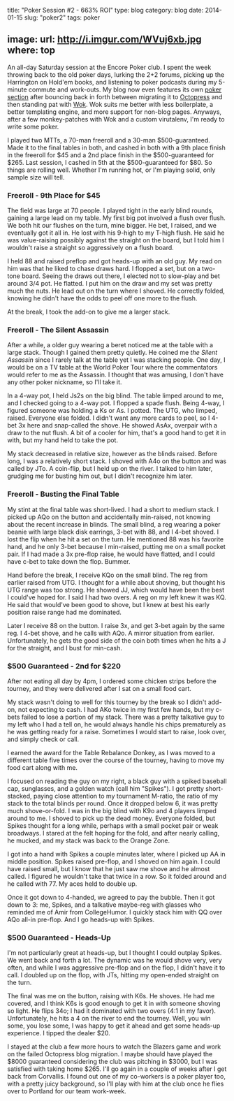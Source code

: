title: "Poker Session #2 - 663% ROI"
type: blog
category: blog
date: 2014-01-15
slug: "poker2"
tags: poker

image:
    url: http://i.imgur.com/WVuj6xb.jpg
    where: top
---

An all-day Saturday session at the Encore Poker club. I spent the week throwing
back to the old poker days, lurking the 2+2 forums, picking up the Harrington
on Hold'em books, and listening to poker podcasts during my 5-minute commute
and work-outs. My blog now even features its own [poker
section](/blog/tags/poker) after bouncing back in forth between migrating it to
[Octopress](http://octopress.org) and then standing pat with
[Wok](http://wok.mythmon.com). Wok suits me better with less boilerplate, a
better templating engine, and more support for non-blog pages. Anyways, after a
few monkey-patches with Wok and a custom virutalenv, I'm ready to write some
poker.

I played two MTTs, a 70-man freeroll and a 30-man $500-guaranteed. Made it to
the final tables in both, and cashed in both with a 9th place finish in the
freeroll for $45 and a 2nd place finish in the $500-guaranteed for $265.  Last
session, I cashed in 5th at the $500-guaranteed for $80. So things are rolling well.
Whether I'm running hot, or I'm playing solid, only sample size will tell.

### Freeroll - 9th Place for $45

The field was large at 70 people. I played tight in the early blind rounds,
gaining a large lead on my table. My first big pot involved a flush over flush.
We both hit our flushes on the turn, mine bigger. He bet, I raised, and we
eventually got it all in. He lost with his 9-high to my T-high flush. He said he
was value-raising possibly against the straight on the board, but I told him
I wouldn't raise a straight so aggressively on a flush board.

I held 88 and raised preflop and got heads-up with an old guy. My read on him
was that he liked to chase draws hard. I flopped a set, but on a two-tone board.
Seeing the draws out there, I elected not to slow-play and bet around 3/4 pot. He
flatted. I put him on the draw and my set was pretty much the nuts. He lead out on
the turn where I shoved. He correctly folded, knowing he didn't have the odds
to peel off one more to the flush.

At the break, I took the add-on to give me a larger stack.

### Freeroll - The Silent Assassin

After a while, a older guy wearing a beret noticed me at the table with a large
stack. Though I gained them pretty quietly. He coined me *the Silent Assassin*
since I rarely talk at the table yet I was stacking people. One day, I would be
on a TV table at the World Poker Tour where the commentators would refer to me
as the Assassin. I thought that was amusing, I don't have any other poker
nickname, so I'll take it.

In a 4-way pot, I held Js2s on the big blind. The table limped around to me, and
I checked going to a 4-way pot. I flopped a spade flush. Being 4-way, I figured
someone was holding a Ks or As. I potted. The UTG, who limped, raised. Everyone
else folded. I didn't want any more cards to peel, so I 4-bet 3x here and
snap-called the shove. He showed AsAx, overpair with a draw to the nut flush.
A bit of a cooler for him, that's a good hand to get it in with, but my hand
held to take the pot.

My stack decreased in relative size, however as the blinds raised. Before long,
I was a relatively short stack. I shoved with A4o on the button and was called
by JTo. A coin-flip, but I held up on the river. I talked to him later, grudging
me for busting him out, but I didn't recognize him later.

### Freeroll - Busting the Final Table

My stint at the final table was short-lived. I had a short to medium stack.
I picked up AQo on the button and accidentally min-raised, not knowing about
the recent increase in blinds. The small blind, a reg wearing a poker beanie
with large black disk earrings, 3-bet with 88, and I 4-bet shoved. I lost the
flip when he hit a set on the turn. He mentioned 88 was his favorite hand, and
he only 3-bet because I min-raised, putting me on a small pocket pair. If I had
made a 3x pre-flop raise, he would have flatted, and I could have c-bet to take
down the flop. Bummer.

Hand before the break, I receive KQo on the small blind. The reg from earlier
raised from UTG. I thought for a while about shoving, but thought his UTG range
was too strong. He showed JJ, which would have been the best I could've hoped
for. I said I had two overs. A reg on my left knew it was KQ. He said that
would've been good to shove, but I knew at best his early position raise range
had me dominated.

Later I receive 88 on the button. I raise 3x, and get 3-bet again by the same
reg. I 4-bet shove, and he calls with AQo. A mirror situation from earlier.
Unfortunately, he gets the good side of the coin both times when he hits a J
for the straight, and I bust for min-cash.

### $500 Guaranteed - 2nd for $220

After not eating all day by 4pm, I ordered some chicken strips before the
tourney, and they were delivered after I sat on a small food cart.

My stack wasn't doing to well for this tourney by the break so I didn't add-on,
not expecting to cash. I had AKo twice in my first few hands, but my c-bets
failed to lose a portion of my stack. There was a pretty talkative guy to my
left who I had a tell on, he would always handle his chips prematurely as he
was getting ready for a raise. Sometimes I would start to raise, look over, and
simply check or call.

I earned the award for the Table Rebalance Donkey, as I was moved to a
different table five times over the course of the tourney, having to move my
food cart along with me.

I focused on reading the guy on my right, a black guy with a spiked baseball
cap, sunglasses, and a golden watch (call him "Spikes"). I got pretty
short-stacked, paying close attention to my tournament M-ratio, the ratio of my
stack to the total blinds per round. Once it dropped below 6, it was pretty
much shove-or-fold. I was in the big blind with K9o and 4 players limped around
to me. I shoved to pick up the dead money. Everyone folded, but Spikes thought
for a long while, perhaps with a small pocket pair or weak broadways. I stared
at the felt hoping for the fold, and after nearly calling, he mucked, and my
stack was back to the Orange Zone.

I got into a hand with Spikes a couple minutes later, where I picked up AA in
middle position. Spikes raised pre-flop, and I shoved on him again. I could
have raised small, but I know that he just saw me shove and he almost called.
I figured he wouldn't take that twice in a row. So it folded around and he
called with 77. My aces held to double up.

Once it got down to 4-handed, we agreed to pay the bubble. Then it got down to
3: me, Spikes, and a talkative maybe-reg with glasses who reminded me of Amir
from CollegeHumor. I quickly stack him with QQ over AQo all-in pre-flop. And
I go heads-up with Spikes.

### $500 Guaranteed - Heads-Up

I'm not particularly great at heads-up, but I thought I could outplay Spikes.
We went back and forth a lot. The dynamic was he would shove very, very often,
and while I was aggressive pre-flop and on the flop, I didn't have it to call.
I doubled up on the flop, with JTs, hitting my open-ended straight on the turn.

The final was me on the button, raising with K6s. He shoves. He had me covered,
and I think K6s is good enough to get it in with someone shoving so light. He
flips 34o; I had it dominated with two overs (4:1 in my favor). Unfortunately,
he hits a 4 on the river to end the tourney. Well, you win some, you lose some,
I was happy to get it ahead and get some heads-up experience. I tipped the
dealer $20.

I stayed at the club a few more hours to watch the Blazers game and work on the
failed Octopress blog migration. I maybe should have played the $8000 guaranteed
considering the club was pitching in $3000, but I was satisfied with taking
home $265. I'll go again in a couple of weeks after I get back from Corvallis.
I found out one of my co-workers is a poker player too, with a pretty juicy
background, so I'll play with him at the club once he flies over to Portland
for our team work-week.
